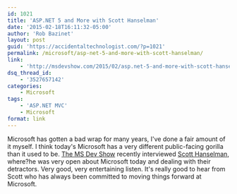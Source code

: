 ```yaml
---
id: 1021
title: 'ASP.NET 5 and More with Scott Hanselman'
date: '2015-02-18T16:11:32-05:00'
author: 'Rob Bazinet'
layout: post
guid: 'https://accidentaltechnologist.com/?p=1021'
permalink: /microsoft/asp-net-5-and-more-with-scott-hanselman/
link:
    - 'http://msdevshow.com/2015/02/asp.net-5-and-more-with-scott-hanselman/'
dsq_thread_id:
    - '3527657142'
categories:
    - Microsoft
tags:
    - 'ASP.NET MVC'
    - Microsoft
format: link
---
```


Microsoft has gotten a bad wrap for many years, I've done a fair amount of it myself. I think today's Microsoft has a very different public-facing gorilla than it used to be. [The MS Dev Show](http://msdevshow.com/2015/02/asp.net-5-and-more-with-scott-hanselman/) recently interviewed [Scott Hanselman](http://www.hanselman.com/), where?he was very open about Microsoft today and dealing with their detractors. Very good, very entertaining listen. It's really good to hear from Scott who has always been committed to moving things forward at Microsoft.